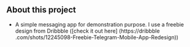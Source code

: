 ## About this project

- A simple messaging app for demonstration purpose. I use a freebie design from Dribbble
 ([check it
 out here]
(https://dribbble
.com/shots/12245098-Freebie-Telegram-Mobile-App-Redesign))
